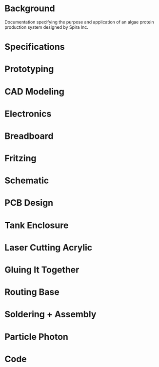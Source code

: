 # Background
Documentation specifying the purpose and application of an algae protein production system designed by Spira Inc.

# Specifications



# Prototyping

# CAD Modeling

# Electronics

# Breadboard

# Fritzing

# Schematic

# PCB Design

# Tank Enclosure

# Laser Cutting Acrylic

# Gluing It Together

# Routing Base

# Soldering + Assembly

# Particle Photon

# Code
